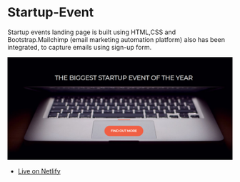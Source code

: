 # Startup-Event
Startup events landing page is built using HTML,CSS and Bootstrap.Mailchimp (email marketing automation platform) also has been integrated, to capture emails using sign-up form.

![Cover Image](https://github.com/zaheerniazipk/Startup-Event/blob/main/cover.png)

- [Live on Netlify](https://wizardly-stonebraker-0baeb6.netlify.app/)
